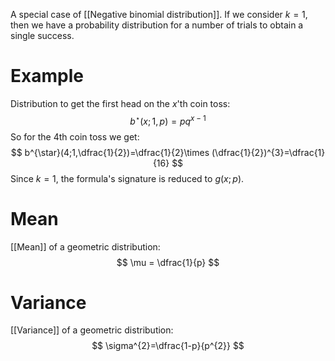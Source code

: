 A special case of [[Negative binomial distribution]]. If we consider $k=1$, then we have a probability distribution for a number of trials to obtain a single success.

# Example 
Distribution to get the first head on the $x$'th coin toss:
$$
b^{\star}(x;1,p) = pq^{x-1}
$$
So for the 4th coin toss we get:
$$
b^{\star}(4;1,\dfrac{1}{2})=\dfrac{1}{2}\times (\dfrac{1}{2})^{3}=\dfrac{1}{16}
$$
Since $k=1$, the formula's signature is reduced to $g(x;p)$.

# Mean
[[Mean]] of a geometric distribution:
$$
\mu = \dfrac{1}{p}
$$
# Variance
[[Variance]] of a geometric distribution:
$$
\sigma^{2}=\dfrac{1-p}{p^{2}}
$$